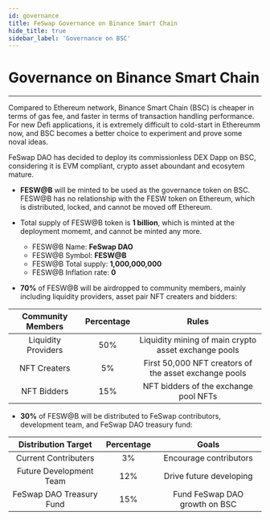 ```yaml
---
id: governance
title: FeSwap Governance on Binance Smart Chain
hide_title: true
sidebar_label: 'Governance on BSC'
---
```


<div  className="title">
  <h1> Governance on Binance Smart Chain </h1>
</div>

_______________________


Compared to Ethereum network, Binance Smart Chain (BSC) is cheaper in terms of gas fee, and faster in terms of transaction handling performance. For new Defi applications, it is extremely difficult to cold-start in Ethereumm now, and BSC becomes a better choice to experiment and prove some noval ideas.

FeSwap DAO has decided to deploy its commissionless DEX Dapp on BSC, considering it is EVM compliant, crypto asset aboundant and ecosytem mature.

- <p><b>FESW@B</b> will be minted to be used as the governance token on BSC. FESW@B has no relationship with the FESW token on Ethereum, which is distributed, locked, and cannot be moved off Ethereum.</p>

- Total supply of FESW@B token is <b>1 billion</b>, which is minted at the deployment momemt, and cannot be minted any more.  
  - <span className="text_span">FESW@B Name:</span>           <b className="title">FeSwap DAO</b>
  - <span className="text_span">FESW@B Symbol:</span>         <b className="title">FESW@B</b>
  - <span className="text_span">FESW@B Total supply:</span>   <b className="title">1,000,000,000</b>
  - <span className="text_span">FESW@B Inflation rate:</span> <b className="title">0</b>


- <p><b>70%</b> of FESW@B will be airdropped to community members, mainly including liquidity providers, asset pair NFT creaters and bidders:</p>

<div className="table">

| Community Members    | Percentage   | Rules                                                      |
|:--------------------:|:------------:|:----------------------------------------------------------:|
| Liquidity Providers  |  50%         | Liquidity mining of main crypto asset exchange pools       |
| NFT Creaters         |  5%          | First 50,000 NFT creators of the asset exchange pools      |
| NFT Bidders          |  15%         | NFT bidders of the exchange pool NFTs                      |

</div>


- <p><b>30%</b> of FESW@B will be distributed to FeSwap contributors, development team, and FeSwap DAO treasury fund:</p>

<div className="table">

| Distribution Target             | Percentage    |  Goals                            |
|:-------------------------------:|:-------------:|:---------------------------------:|
| Current Contributers            |  3%           | Encourage contributors            |
| Future Development Team         |  12%          | Drive future developing           |
| FeSwap DAO Treasury Fund        |  15%          | Fund FeSwap DAO growth on BSC     |

</div>

